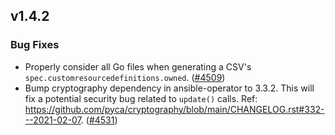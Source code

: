 ## v1.4.2

### Bug Fixes

- Properly consider all Go files when generating a CSV's `spec.customresourcedefinitions.owned`. ([#4509](https://github.com/operator-framework/operator-sdk/pull/4509))
- Bump cryptography dependency in ansible-operator to 3.3.2. This will fix a potential security bug related to `update()` calls. Ref: https://github.com/pyca/cryptography/blob/main/CHANGELOG.rst#332---2021-02-07. ([#4531](https://github.com/operator-framework/operator-sdk/pull/4531))
